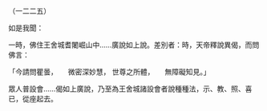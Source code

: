 （一二二五）

如是我聞：

一時，佛住王舍城耆闍崛山中……廣說如上說。差別者：時，天帝釋說異偈，而問佛言：

「今請問瞿曇，　　微密深妙慧，
世尊之所體，　　無障礙知見。」

眾人普設會……偈如上廣說，乃至為王舍城諸設會者說種種法，示、教、照、喜已，從座起去。





